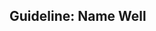 <div id="title">

## Guideline: Name Well

</div>

<div id="body">

<include src="introduction/embedContainer-inParent.md" boilerplate  />
<include src="basic/embedContainer-inParent.md" boilerplate  />
<include src="intermediate/embedContainer-inParent.md" boilerplate  />

</div>

<div id="extras">
</div>